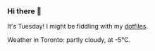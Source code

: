### Hi there :wave:

It's Tuesday! I might be fiddling with my [dotfiles](https://github.com/bewuethr/dotfiles).

Weather in Toronto: partly cloudy, at -5°C.
